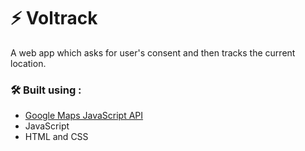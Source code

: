 # ⚡ Voltrack

A web app which asks for user's consent and then tracks the current location.

### 🛠️ Built using :
- [Google Maps JavaScript API](https://developers.google.com/maps/documentation/javascript/overview)
- JavaScript
- HTML and CSS 
